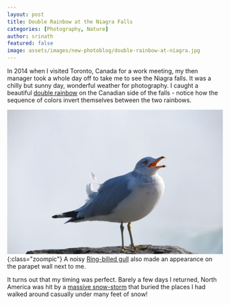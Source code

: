```yaml
---
layout: post
title: Double Rainbow at the Niagra Falls
categories: [Photography, Nature]
author: srinath
featured: false
image: assets/images/new-photoblog/double-rainbow-at-niagra.jpg
---
```


In 2014 when I visited Toronto, Canada for a work meeting, my then manager
took a whole day off to take me to see the Niagra falls. It was a chilly but sunny 
day, wonderful weather for photography. I caught a beautiful 
[double rainbow](https://www.metoffice.gov.uk/weather/learn-about/weather/optical-effects/rainbows/double-rainbows)
on the Canadian side of the falls - notice how the sequence of colors invert
themselves between the two rainbows.

![Ring Billed Gull](/assets/images/new-photoblog/ring-billed-gull.jpg){:class="zoompic"}
A noisy [Ring-billed gull](https://en.wikipedia.org/wiki/Ring-billed_gull) also made an 
appearance on the parapet wall next to me.

It turns out that my timing was perfect. Barely a few days I returned, North America was hit by
a [massive snow-storm](https://en.wikipedia.org/wiki/November_13%E2%80%9321,_2014_North_American_winter_storm)
that buried the places I had walked around casually under many feet of snow!